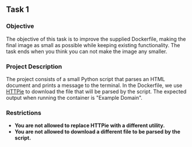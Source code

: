 
## Task 1

### Objective

The objective of this task is to improve the supplied Dockerfile, making the final image as small as possible while keeping existing functionality. The task ends when you think you can not make the image any smaller.

### Project Description

The project consists of a small Python script that parses an HTML document and prints a message to the terminal. In the Dockerfile, we use [HTTPie](https://httpie.io/) to download the file that will be parsed by the script. The expected output when running the container is "Example Domain".

### Restrictions

- **You are not allowed to replace HTTPie with a different utility.**
- **You are not allowed to download a different file to be parsed by the script.**

